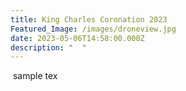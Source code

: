 ```yaml
---
title: King Charles Coronation 2023
Featured_Image: /images/droneview.jpg
date: 2023-05-06T14:58:00.000Z
description: "  "
---
```

 ﻿ sample tex